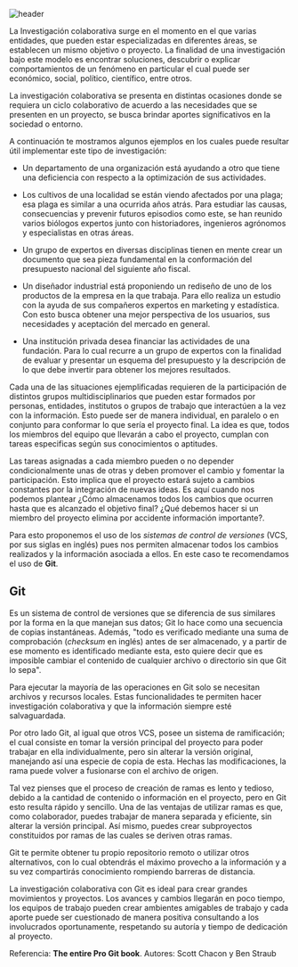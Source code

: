 <!--
.. title: Investigación Colaborativa con Git
.. slug: investigacion-colaborativa-con-git
.. date: 2020-01-20
.. author: Anavelyz Pérez
.. tags: open science
.. category: git
.. link: 
.. description: 
.. type: text
-->

<!-- # Investigación Colaborativa con Git -->
<!-- **Por Anavelyz Pérez** -->

![header](../../../images/blog/investigacion-colaborativa-con-git/header.png)

La Investigación colaborativa surge en el momento en el que varias
entidades, que pueden estar especializadas en diferentes áreas, se
establecen un mismo objetivo o proyecto. La finalidad de una
investigación bajo este modelo es encontrar soluciones, descubrir o
explicar comportamientos de un fenómeno en particular el cual puede ser
económico, social, político, científico, entre otros.

<!-- TEASER_END -->

La investigación colaborativa se presenta en distintas ocasiones donde
se requiera un ciclo colaborativo de acuerdo a las necesidades que se
presenten en un proyecto, se busca brindar aportes significativos en la
sociedad o entorno.

A continuación te mostramos algunos ejemplos en los cuales puede resultar
útil implementar este tipo de investigación:

- Un departamento de una organización está ayudando a otro que tiene una
  deficiencia con respecto a la optimización de sus actividades.

- Los cultivos de una localidad se están viendo afectados por una plaga;
  esa plaga es similar a una ocurrida años atrás. Para estudiar las
  causas, consecuencias y prevenir futuros episodios como este, se han
  reunido varios biólogos expertos junto con historiadores, ingenieros
  agrónomos y especialistas en otras áreas.

- Un grupo de expertos en diversas disciplinas tienen en mente crear un
  documento que sea pieza fundamental en la conformación del presupuesto
  nacional del siguiente año fiscal.

- Un diseñador industrial está proponiendo un rediseño de uno de los
  productos de la empresa en la que trabaja. Para ello realiza un
  estudio con la ayuda de sus compañeros expertos en marketing y
  estadística. Con esto busca obtener una mejor perspectiva de los
  usuarios, sus necesidades y aceptación del mercado en general.

- Una institución privada desea financiar las actividades de una
  fundación. Para lo cual recurre a un grupo de expertos con la
  finalidad de evaluar y presentar un esquema del presupuesto y la
  descripción de lo que debe invertir para obtener los mejores
  resultados.

Cada una de las situaciones ejemplificadas requieren de la participación
de distintos grupos multidisciplinarios que pueden estar formados por
personas, entidades, institutos o grupos de trabajo que interactúen a la
vez con la información. Esto puede ser de manera individual, en paralelo
o en conjunto para conformar lo que sería el proyecto final. La idea es
que, todos los miembros del equipo que llevarán a cabo el proyecto,
cumplan con tareas especificas según sus conocimientos o aptitudes.

Las tareas asignadas a cada miembro pueden o no depender
condicionalmente unas de otras y deben promover el cambio y fomentar la
participación. Esto implica que el proyecto estará sujeto a cambios
constantes por la integración de nuevas ideas. Es aquí cuando nos
podemos plantear ¿Cómo almacenamos todos los cambios que ocurren hasta
que es alcanzado el objetivo final? ¿Qué debemos hacer si un miembro del
proyecto elimina por accidente información importante?.

Para esto proponemos el uso de los *sistemas de control de versiones*
(VCS, por sus siglas en inglés) pues nos permiten almacenar todos los
cambios realizados y la información asociada a ellos. En este caso te
recomendamos el uso de **Git**.

## Git

Es un sistema de control de versiones que se diferencia de sus similares
por la forma en la que manejan sus datos; Git lo hace como una secuencia
de copias instantáneas. Además, "todo es verificado mediante una suma de
comprobación (*checksum* en inglés) antes de ser almacenado, y a partir
de ese momento es identificado mediante esta, esto quiere decir que es
imposible cambiar el contenido de cualquier archivo o directorio sin
que Git lo sepa".

Para ejecutar la mayoría de las operaciones en Git solo se necesitan
archivos y recursos locales. Estas funcionalidades te permiten hacer
investigación colaborativa y que la información siempre esté
salvaguardada.

Por otro lado Git, al igual que otros VCS, posee un sistema de
ramificación; el cual consiste en tomar la versión principal del
proyecto para poder trabajar en ella individualmente, pero sin alterar
la versión original, manejando así una especie de copia de esta. Hechas
las modificaciones, la rama puede volver a fusionarse con el archivo de
origen.

Tal vez pienses que el proceso de creación de ramas es lento y tedioso,
debido a la cantidad de contenido o información en el proyecto, pero en
Git esto resulta rápido y sencillo. Una de las ventajas de utilizar
ramas es que, como colaborador, puedes trabajar de manera separada y
eficiente, sin alterar la versión principal. Así mismo, puedes crear
subproyectos constituidos por ramas de las cuales se deriven otras
ramas.

Git te permite obtener tu propio repositorio remoto o utilizar otros
alternativos, con lo cual obtendrás el máximo provecho a la información
y a su vez compartirás conocimiento rompiendo barreras de distancia.

La investigación colaborativa con Git es ideal para crear grandes movimientos y
proyectos. Los avances y cambios llegarán en poco tiempo, los equipos de trabajo
pueden crear ambientes amigables de trabajo y cada aporte puede ser cuestionado
de manera positiva consultando a los involucrados oportunamente, respetando su
autoría y tiempo de dedicación al proyecto.

Referencia:
**The entire Pro Git book**. Autores: Scott Chacon y Ben Straub
